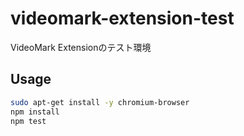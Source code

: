 # videomark-extension-test

VideoMark Extensionのテスト環境

## Usage

```sh
sudo apt-get install -y chromium-browser
npm install
npm test
```
